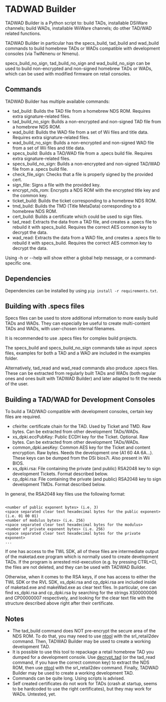 # TADWAD Builder
TADWAD Builder is a Python script to: build TADs, installable DSiWare channels; build WADs, installable WiiWare channels; do other TAD/WAD related functions.

TADWAD Builder in particular has the specs\_build, tad\_build and wad\_build commands to build homebrew TADs or WADs compatible with development consoles (via TwlNmenu or Nmenu).

specs\_build\_no\_sign, tad\_build\_no\_sign and wad\_build\_no\_sign can be used to build non-encrypted and non-signed homebrew TADs or WADs, which can be used with modified firmware on retail consoles.

## Commands
TADWAD Builder has multiple available commands:
- tad\_build: Builds the TAD file from a homebrew NDS ROM. Requires extra signature-related files.
- tad\_build\_no\_sign: Builds a non-encrypted and non-signed TAD file from a homebrew NDS ROM.
- wad\_build: Builds the WAD file from a set of Wii files and title data. Requires extra signature-related files.
- wad\_build\_no\_sign: Builds a non-encrypted and non-signed WAD file from a set of Wii files and title data.
- specs\_build: Builds a TAD/WAD file from a .specs build file. Requires extra signature-related files.
- specs\_build\_no\_sign: Builds a non-encrypted and non-signed TAD/WAD file from a .specs build file.
- check\_file\_sign: Checks that a file is properly signed by the provided cert.
- sign\_file: Signs a file with the provided key.
- encrypt\_nds\_rom: Encrypts a NDS ROM with the encrypted title key and the common key.
- ticket\_build: Builds the ticket corresponding to a homebrew NDS ROM.
- tmd\_build: Builds the TMD (Title MetaData) corresponding to a homebrew NDS ROM.
- cert\_build: Builds a certificate which could be used to sign files.
- tad\_read: Extracts the data from a TAD file, and creates a .specs file to rebuild it with specs\_build. Requires the correct AES common key to decrypt the data.
- wad\_read: Extracts the data from a WAD file, and creates a .specs file to rebuild it with specs\_build. Requires the correct AES common key to decrypt the data.

Using -h or --help will show either a global help message, or a command-specific one.

## Dependencies
Dependencies can be installed by using `pip install -r requirements.txt`.

## Building with .specs files
Specs files can be used to store additional information to more easily build TADs and WADs.
They can especially be useful to create multi-content TADs and WADs, with user-chosen internal filenames.

It is recommended to use .specs files for complex build projects.

The specs\_build and specs\_build\_no\_sign commands take as input .specs files, examples for both a TAD and a WAD are included in the examples folder.

Alternatively, tad\_read and wad\_read commands also produce .specs files. These can be extracted from regularly built TADs and WADs (both regular ones and ones built with TADWAD Builder) and later adapted to fit the needs of the user.

## Building a TAD/WAD for Development Consoles
To build a TAD/WAD compatible with development consoles, certain key files are required.
- cfeirlte: certificate chain for the TAD. Used by Ticket and TMD. Raw bytes. Can be extracted from other development TADs/WADs.
- xs_dpki.eccPubKey: Public ECDH key for the Ticket. Optional. Raw bytes. Can be extracted from other development TADs/WADs.
- common_dpki.aesKey: Common AES key for the Ticket and content encryption. Raw bytes. Needs the development one (A1 60 4A 6A...). These keys can be dumped from the DSi bios7i. Also present in Wii BIOS.
- xs\_dpki.rsa: File containing the private (and public) RSA2048 key to sign development Tickets. Format described below.
- cp\_dpki.rsa: File containing the private (and public) RSA2048 key to sign development TMDs. Format described below.

In general, the RSA2048 key files use the following format:
```

<number of public exponent bytes> (i.e. 3)
<space separated clear text hexadecimal bytes for the public exponent> (i.e. 01 00 01)
<number of modulus bytes> (i.e. 256)
<space separated clear text hexadecimal bytes for the modulus>
<number of private exponent bytes> (i.e. 256)
<space separated clear text hexadecimal bytes for the private exponent>
...
```

If one has access to the TWL SDK, all of these files are intermediate output of the maketad.exe program which is normally used to create development TADs. If the program is arrested mid-execution (e.g. by pressing CTRL+C), the files are not deleted, and they can be used with TADWAD Builder.

Otherwise, when it comes to the RSA keys, if one has access to either the TWL SDK or the RVL SDK, xs\_dpki.rsa and cp\_dpki.rsa are included inside of maketad.exe and makeWad.exe as clear text files.
In particular, one can find xs\_dpki.rsa and cp\_dpki.rsa by searching for the strings XS00000006 and CP00000007 respectively, and looking for the clear text file with the structure described above right after their certificate.

## Notes
- The tad\_build command does NOT pre-encrypt the secure area of the NDS ROM. To do that, you may need to use [ntool](https://github.com/smiRaphi/ntool) with the srl_retail2dev command. Then, TADWAD Builder may be used to create a working development TAD.
- It is possible to use this tool to repackage a retail homebrew TAD you dumped for a development console. Use [decrypt_tad](https://gist.github.com/rvtr/f1069530129b7a57967e3fc4b30866b4) (or the tad\_read command, if you have the correct common key) to extract the NDS ROM, then use [ntool](https://github.com/smiRaphi/ntool) with the srl_retail2dev command. Finally, TADWAD Builder may be used to create a working development TAD.
- Commands can be quite long. Using scripts is advised.
- Self created certificates do not work for TADs (crash at startup, seems to be hardcoded to use the right certificates), but they may work for WADs. Untested, yet.
